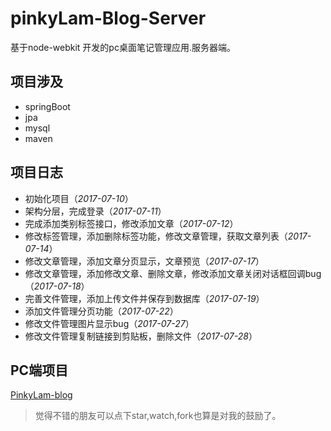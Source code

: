 # pinkyLam-Blog-Server
基于node-webkit 开发的pc桌面笔记管理应用.服务器端。

## 项目涉及
- springBoot
- jpa
- mysql
- maven


## 项目日志
- 初始化项目（*2017-07-10*）
- 架构分层，完成登录（*2017-07-11*）
- 完成添加类别标签接口，修改添加文章（*2017-07-12*）
- 修改标签管理，添加删除标签功能，修改文章管理，获取文章列表（*2017-07-14*）
- 修改文章管理，添加文章分页显示，文章预览（*2017-07-17*）
- 修改文章管理，添加修改文章、删除文章，修改添加文章关闭对话框回调bug（*2017-07-18*）
- 完善文件管理，添加上传文件并保存到数据库（*2017-07-19*）
- 添加文件管理分页功能（*2017-07-22*）
- 修改文件管理图片显示bug（*2017-07-27*）
- 修改文件管理复制链接到剪贴板，删除文件（*2017-07-28*）

## PC端项目

[PinkyLam-blog](https://github.com/handexing/PinkyLam-blog)


> 觉得不错的朋友可以点下star,watch,fork也算是对我的鼓励了。
